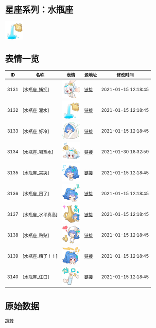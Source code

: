# 星座系列：水瓶座

<img src="./cover.png" height="60" alt="cover" />

# 表情一览

|ID|名称|表情|源地址|修改时间|
|----|----|----|----|----|
|3131|[水瓶座_捕捉]|<img src="./pic/003131_%5B水瓶座_捕捉%5D.png" height="60" alt="捕捉"/>|[链接](http://i0.hdslb.com/bfs/emote/1a49d0152e3839825cc271212c581673a345e552.png)|2021-01-15 12:18:45|
|3132|[水瓶座_灌水]|<img src="./pic/003132_%5B水瓶座_灌水%5D.png" height="60" alt="灌水"/>|[链接](http://i0.hdslb.com/bfs/emote/57b277a56c5833460c8399c4a7b317eb98831095.png)|2021-01-15 12:18:45|
|3133|[水瓶座_好冷]|<img src="./pic/003133_%5B水瓶座_好冷%5D.png" height="60" alt="好冷"/>|[链接](http://i0.hdslb.com/bfs/emote/4dfe3493c5c713937d8ec865185b234290af82eb.png)|2021-01-15 12:18:45|
|3134|[水瓶座_喝热水]|<img src="./pic/003134_%5B水瓶座_喝热水%5D.png" height="60" alt="喝热水"/>|[链接](http://i0.hdslb.com/bfs/emote/bcaf5d12dc4048d3f4ae58d214080d8c88f317cf.png)|2021-01-30 18:32:59|
|3135|[水瓶座_哭哭]|<img src="./pic/003135_%5B水瓶座_哭哭%5D.png" height="60" alt="哭哭"/>|[链接](http://i0.hdslb.com/bfs/emote/cbb33224752856ed76bc56369730d424a5063544.png)|2021-01-15 12:18:45|
|3136|[水瓶座_困了]|<img src="./pic/003136_%5B水瓶座_困了%5D.png" height="60" alt="困了"/>|[链接](http://i0.hdslb.com/bfs/emote/e6e1c75d4c1b2030c92d0ab9cef390e25250d844.png)|2021-01-15 12:18:45|
|3137|[水瓶座_水平真高]|<img src="./pic/003137_%5B水瓶座_水平真高%5D.png" height="60" alt="水平真高"/>|[链接](http://i0.hdslb.com/bfs/emote/67d015392c7cd038816d123ecb7618b189ba47db.png)|2021-01-15 12:18:45|
|3138|[水瓶座_贴贴]|<img src="./pic/003138_%5B水瓶座_贴贴%5D.png" height="60" alt="贴贴"/>|[链接](http://i0.hdslb.com/bfs/emote/bd7d67307fbcb85495a8d76b27c29c461348a5f1.png)|2021-01-15 12:18:45|
|3139|[水瓶座_糟了！！]|<img src="./pic/003139_%5B水瓶座_糟了！！%5D.png" height="60" alt="糟了！！"/>|[链接](http://i0.hdslb.com/bfs/emote/c0550e0d8e3b7ca3ce752aef9ec66860392dbaee.png)|2021-01-15 12:18:45|
|3140|[水瓶座_住口]|<img src="./pic/003140_%5B水瓶座_住口%5D.png" height="60" alt="住口"/>|[链接](http://i0.hdslb.com/bfs/emote/533614a263c97087afd7985ec834adb5ecf45c6b.png)|2021-01-15 12:18:45|

# 原始数据

[跳转](./raw.json)

